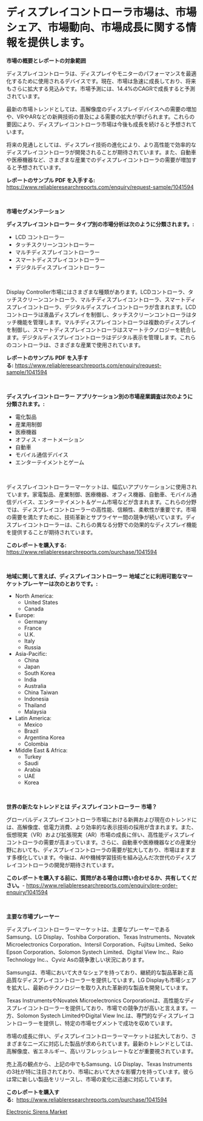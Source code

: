 <p><h1>ディスプレイコントローラ市場は、市場シェア、市場動向、市場成長に関する情報を提供します。</h1></p><p><strong>市場の概要とレポートの対象範囲</strong></p>
<p><p>ディスプレイコントローラは、ディスプレイやモニターのパフォーマンスを最適化するために使用されるデバイスです。現在、市場は急速に成長しており、将来もさらに拡大する見込みです。市場予測には、14.4%のCAGRで成長すると予測されています。</p><p>最新の市場トレンドとしては、高解像度のディスプレイデバイスへの需要の増加や、VRやARなどの新興技術の普及による需要の拡大が挙げられます。これらの要因により、ディスプレイコントローラ市場は今後も成長を続けると予想されています。</p><p>将来の見通しとしては、ディスプレイ技術の進化により、より高性能で効率的なディスプレイコントローラが開発されることが期待されています。また、自動車や医療機器など、さまざまな産業でのディスプレイコントローラの需要が増加すると予想されています。</p></p>
<p><strong>レポートのサンプル PDF を入手する:</strong> <a href="https://www.reliableresearchreports.com/enquiry/request-sample/1041594">https://www.reliableresearchreports.com/enquiry/request-sample/1041594</a></p>
<p>&nbsp;</p>
<p><strong>市場セグメンテーション</strong></p>
<p><strong>ディスプレイコントローラー タイプ別の市場分析は次のように分類されます。:</strong></p>
<p><ul><li>LCD コントローラー</li><li>タッチスクリーンコントローラー</li><li>マルチディスプレイコントローラー</li><li>スマートディスプレイコントローラー</li><li>デジタルディスプレイコントローラー</li></ul></p>
<p>&nbsp;</p>
<p><p>Display Controller市場にはさまざまな種類があります。LCDコントローラ、タッチスクリーンコントローラ、マルチディスプレイコントローラ、スマートディスプレイコントローラ、デジタルディスプレイコントローラが含まれます。LCDコントローラは液晶ディスプレイを制御し、タッチスクリーンコントローラはタッチ機能を管理します。マルチディスプレイコントローラは複数のディスプレイを制御し、スマートディスプレイコントローラはスマートテクノロジーを統合します。デジタルディスプレイコントローラはデジタル表示を管理します。これらのコントローラは、さまざまな産業で使用されています。</p></p>
<p><strong>レポートのサンプル PDF を入手する:</strong>&nbsp;<a href="https://www.reliableresearchreports.com/enquiry/request-sample/1041594">https://www.reliableresearchreports.com/enquiry/request-sample/1041594</a></p>
<p>&nbsp;</p>
<p><strong> ディスプレイコントローラー アプリケーション別の市場産業調査は次のように分類されます。:</strong></p>
<p><ul><li>電化製品</li><li>産業用制御</li><li>医療機器</li><li>オフィス・オートメーション</li><li>自動車</li><li>モバイル通信デバイス</li><li>エンターテイメントとゲーム</li></ul></p>
<p>&nbsp;</p>
<p><p>ディスプレイコントローラーマーケットは、幅広いアプリケーションに使用されています。家電製品、産業制御、医療機器、オフィス機器、自動車、モバイル通信デバイス、エンターテイメント＆ゲーム市場などが含まれます。これらの分野では、ディスプレイコントローラーの高性能、信頼性、柔軟性が重要です。市場の需要を満たすために、技術革新とサプライヤー間の競争が続いています。ディスプレイコントローラーは、これらの異なる分野での効果的なディスプレイ機能を提供することが期待されています。</p></p>
<p><strong>このレポートを購入する:</strong>&nbsp; <a href="https://www.reliableresearchreports.com/purchase/1041594">https://www.reliableresearchreports.com/purchase/1041594</a></p>
<p>&nbsp;</p>
<p><strong>地域に関して言えば、ディスプレイコントローラー 地域ごとに利用可能なマーケットプレーヤーは次のとおりです。:</strong></p>
<p><ul>
    <li>
        North America:
        <ul>
            <li>United States</li>
            <li>Canada</li>
        </ul>
    </li>
    <li>
        Europe:
        <ul>
            <li>Germany</li>
            <li>France</li>
            <li>U.K.</li>
            <li>Italy</li>
            <li>Russia</li>
        </ul>
    </li>
    <li>
        Asia-Pacific:
        <ul>
            <li>China</li>
            <li>Japan</li>
            <li>South Korea</li>
            <li>India</li>
            <li>Australia</li>
            <li>China Taiwan</li>
            <li>Indonesia</li>
            <li>Thailand</li>
            <li>Malaysia</li>
        </ul>
    </li>
    <li>
        Latin America:
        <ul>
            <li>Mexico</li>
            <li>Brazil</li>
            <li>Argentina Korea</li>
            <li>Colombia</li>
        </ul>
    </li>
    <li>
        Middle East & Africa:
        <ul>
            <li>Turkey</li>
            <li>Saudi</li>
            <li>Arabia</li>
            <li>UAE</li>
            <li>Korea</li>
        </ul>
    </li>
    </ul></p>
<p>&nbsp;</p>
<p><strong>世界の新たなトレンドとは ディスプレイコントローラー 市場？</strong></p>
<p><p>グローバルディスプレイコントローラ市場における新興および現在のトレンドには、高解像度、低電力消費、より効率的な表示技術の採用が含まれます。また、仮想現実（VR）および拡張現実（AR）市場の成長に伴い、高性能ディスプレイコントローラの需要が高まっています。さらに、自動車や医療機器などの産業分野においても、ディスプレイコントローラの需要が拡大しており、市場はますます多様化しています。今後は、AIや機械学習技術を組み込んだ次世代のディスプレイコントローラの開発が期待されています。</p></p>
<p><strong>このレポートを購入する前に、質問がある場合は問い合わせるか、共有してください。</strong>- <a href="https://www.reliableresearchreports.com/enquiry/pre-order-enquiry/1041594">https://www.reliableresearchreports.com/enquiry/pre-order-enquiry/1041594</a></p>
<p>&nbsp;</p>
<p><strong>主要な市場プレーヤー</strong></p>
<p><p>ディスプレイコントローラーマーケットは、主要なプレーヤーであるSamsung、LG Display、Toshiba Corporation、Texas Instruments、Novatek Microelectronics Corporation、Intersil Corporation、Fujitsu Limited、Seiko Epson Corporation、Solomon Systech Limited、Digital View Inc.、Raio Technology Inc.、Cyviz Asの競争激しい状況にあります。</p><p>Samsungは、市場において大きなシェアを持っており、継続的な製品革新と高品質なディスプレイコントローラーを提供しています。LG Displayも市場シェアを拡大し、最新のテクノロジーを取り入れた革新的な製品を開発しています。</p><p>Texas InstrumentsやNovatek Microelectronics Corporationは、高性能なディスプレイコントローラーを提供しており、市場での競争力が高いと言えます。一方、Solomon Systech LimitedやDigital View Inc.は、専門的なディスプレイコントローラーを提供し、特定の市場セグメントで成功を収めています。</p><p>市場の成長に伴い、ディスプレイコントローラーマーケットは拡大しており、さまざまなニーズに対応した製品が求められています。最新のトレンドとしては、高解像度、省エネルギー、高いリフレッシュレートなどが重要視されています。</p><p>売上高の観点から、上記の中でもSamsung、LG Display、Texas Instrumentsの3社が特に注目されており、市場において大きな影響力を持っています。彼らは常に新しい製品をリリースし、市場の変化に迅速に対応しています。</p></p>
<p><strong>このレポートを購入する:</strong>&nbsp;&nbsp;<a href="https://www.reliableresearchreports.com/purchase/1041594">https://www.reliableresearchreports.com/purchase/1041594</a></p>
<p><p><a href="https://butternut-bug-553.notion.site/Electronic-Sirens-Market-Research-Report-The-Key-To-Successful-Business-Strategy-Forecasted-for-Per-23a48f0892f149b0b6ac3e04c457c160">Electronic Sirens Market</a></p></p>